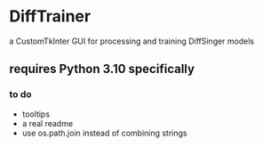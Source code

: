 # DiffTrainer
a CustomTkInter GUI for processing and training DiffSinger models
## requires Python 3.10 specifically

### to do
- tooltips
- a real readme
- use os.path.join instead of combining strings

